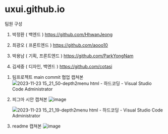 # uxui.github.io

팀원 구성 

1. 박정환 ( 백엔드 )
https://github.com/HhwanJeong

2. 최광오 ( 프론트엔드 )
https://github.com/aooo10

3. 박용남 ( 기획, 프론트엔드 )
https://github.com/ParkYongNam

4. 김세중 ( 디자인, 백엔드 )
https://github.com/cotasi

1) 팀프로젝트 main commit 협업 캡쳐본
![2023-11-23 15_21_50-depth2menu html - 하드코딩 - Visual Studio Code  Administrator](https://github.com/ParkYongNam/uxui.github.io/assets/51780658/f21f50e2-f0f4-4663-a469-3f1e10434a0d)

2) 피그마 시안 캡쳐본
   ![image](https://github.com/ParkYongNam/uxui.github.io/assets/51780658/2a1b5253-0fb9-4e66-b558-ae56c0f4f9f2)

   ![2023-11-23 15_21_19-depth2menu html - 하드코딩 - Visual Studio Code  Administrator](https://github.com/ParkYongNam/uxui.github.io/assets/51780658/cc387449-3346-4897-aac9-34eb44b2a865)

3) readme 캡쳐본 
![image](https://github.com/ParkYongNam/uxui.github.io/assets/51780658/4a0a2cf3-3db5-4aa5-ba52-66382b25b6f0)

